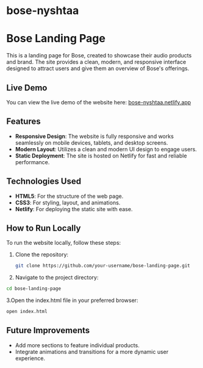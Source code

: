 # bose-nyshtaa
# Bose Landing Page

This is a landing page for Bose, created to showcase their audio products and brand. The site provides a clean, modern, and responsive interface designed to attract users and give them an overview of Bose's offerings.

## Live Demo

You can view the live demo of the website here: [bose-nyshtaa.netlify.app](https://bose-nyshtaa.netlify.app/)

## Features

- **Responsive Design**: The website is fully responsive and works seamlessly on mobile devices, tablets, and desktop screens.
- **Modern Layout**: Utilizes a clean and modern UI design to engage users.
- **Static Deployment**: The site is hosted on Netlify for fast and reliable performance.

## Technologies Used

- **HTML5**: For the structure of the web page.
- **CSS3**: For styling, layout, and animations.
- **Netlify**: For deploying the static site with ease.

## How to Run Locally

To run the website locally, follow these steps:

1. Clone the repository:
   ```bash
   git clone https://github.com/your-username/bose-landing-page.git
   ```
2. Navigate to the project directory:

  ```bash
  cd bose-landing-page
  ```

3.Open the index.html file in your preferred browser:

  ```bash
  open index.html
  ```

## Future Improvements
- Add more sections to feature individual products.
- Integrate animations and transitions for a more dynamic user experience.

